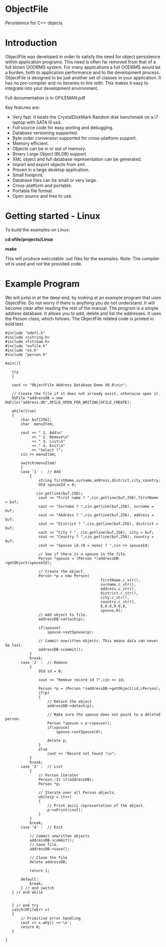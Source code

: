 # ObjectFile
Persistence for C++ objects

# Introduction
ObjectFile was developed in order to satisfy the need for object persistence within application programs. This need is often far removed from that of a full blown OODBMS system. For many applications a full OODBMS would be a burden, both to application performance and to the development process. 
ObjectFile is designed to be just another set of classes in your application. It has no pre-compiler and no binaries to link with. This makes it easy to integrate into your development environment.

Full documentation is in OFILEMAN.pdf

Key features are:
  * Very fast. It beats the CrystalDiskMark Random disk benchmark on a i7 laptop with SATA III ssd.
  * Full source code for easy porting and debugging.
  * Database versioning supported.
  * Byte order conversion supported for cross-platform support.
  * Memory efficient.
  * Objects can be in or out of memory.
  * Binary Large Object (BLOB) support.
  * XML object and full database representation can be generated.
  * Import and export objects from xml.
  * Proven in a large desktop application.
  * Small footprint.
  * Database files can be small or very large.
  * Cross-platform and portable.
  * Portable file format.
  * Open source and free to use.


# Getting started - Linux
To build the examples on Linux:

**cd ofile/projects/Linux**

**make**

This will produce executable .out files for the examples.
Note: The compiler stl is used and not the provided code.

# Example Program
We will jump in at the deep end, by looking at an example program that uses ObjectFile. Do not worry if there is anything you do not understand. It will become clear after reading the rest of the manual. 
The program is a simple address database. It allows you to add, delete and list the addresses. It uses the Person class, which follows.
The ObjectFile related code is printed in bold text.
 
 ~~~~
#include "odefs.h"
#include <cstring.h>
#include <fstream.h>
#include "oufile.h"
#include "ox.h"
#include "person.h"

main(){

	try
	{

	cout << "ObjectFile Address Database Demo V0.0\n\n";

	// Create the file if it does not already exist, otherwise open it.
	OUFile *addressDB = new OUFile("address.db",OFILE_OPEN_FOR_WRITING|OFILE_CREATE);

	while(true)
	{
		char buf[256];
		char  menuItem;

		cout << " 1. Add\n"
			 << " 2. Remove\n"
			 << " 3. List\n"
			 << " 4. Exit\n"
		     << "Select ?";
		cin >> menuItem;

		switch(menuItem)
		{
		case '1' :  // Add
			{
				string firstName,surname,address,district,city,country;
				OId spouseId = 0;
                
               cin.getline(buf,256);
				cout << "First name ? ",cin.getline(buf,256),firstName = buf;
				cout << "Surname ? ",cin.getline(buf,256), surname = buf;
				cout << "Address ? ",cin.getline(buf,256), address = buf;
				cout << "District ? ",cin.getline(buf,256), district = buf;
				cout << "City ? ", cin.getline(buf,256), city = buf;
				cout << "Country ? ",cin.getline(buf,256), country = buf;
				cout << "Spouse id.(0 = none) ? ",cin >> spouseId;

				// See if there is a spouse in the file.
				Person *spouse = (Person *)addressDB->getObject(spouseId);

				// Create the object.
				Person *p = new Person(
											firstName.c_str(),
											surname.c_str(),
											address.c_str(),
											district.c_str(),
											city.c_str(),
											country.c_str(),
											0,0.0,0.0,0,
											spouse,0);
				// Add object to file.
				addressDB->attach(p);

				if(spouse)
					spouse->setSpouse(p);

				// Commit unwritten objects. This means data can never be lost.
				addressDB->commit();
			}
			break;
		case '2' :  // Remove
			{
				OId id = 0;

				cout << "Remove record id ?",cin >> id;

				Person *p = (Person *)addressDB->getObject(id,cPerson);
				if(p)
				{
					// Detach the object
					addressDB->detach(p);

					// Make sure the spouse does not point to a deleted person.
					Person *spouse = p->spouse();
					if(spouse)
						spouse->setSpouse(0);

					delete p;
				}
				else
					cout << "Record not found !\n";
			}
			break;
		case '3' :  // List
			{
				// Person iterator
				Person::It it(addressDB);
				Person *p;

				// Iterate over all Person objects.
				while(p = it++)
				{
					// Print ascii representation of the object.
					p->oPrint(cout);
				}
			}
			break;
		case '4' :  // Exit

			// Commit unwritten objects
			addressDB->commit();
			// Save file.
			addressDB->save();

			// Close the file
			delete addressDB;

			return 1;

		default:
			break;
		} // end switch
	} // end while


	} // end try
	catch(OFileErr x)
	{
		// Primitive error handling
		cout << x.why() <<'\n';
		return 0;
	}
			 
}
~~~~
 

